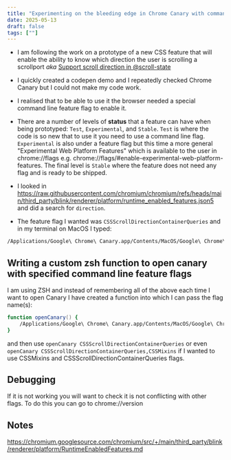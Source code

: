 ```yaml
---
title: "Experimenting on the bleeding edge in Chrome Canary with command line Feature Flags"
date: 2025-05-13
draft: false
tags: [""]
---
```


- I am following the work on a prototype of a new CSS feature that will enable the ability to know which direction the user is scrolling a scrollport _aka_ [Support scroll direction in @scroll-state](https://issues.chromium.org/issues/414556050)

- I quickly created a codepen demo and I repeatedly checked Chrome Canary but I could not make my code work.

- I realised that to be able to use it the browser needed a special command line feature flag to enable it.

- There are a number of levels of **status** that a feature can have when being prototyped: `Test`, `Experimental`, and `Stable`. `Test` is where the code is so new that to use it you need to use a command line flag. `Experimental` is also under a feature flag but this time a more general "Experimental Web Platform Features" which is available to the user in chrome://flags e.g. chrome://flags/#enable-experimental-web-platform-features. The final level is `Stable` where the feature does not need any flag and is ready to be shipped.

- I looked in https://raw.githubusercontent.com/chromium/chromium/refs/heads/main/third_party/blink/renderer/platform/runtime_enabled_features.json5 and did a search for `direction`.

- The feature flag I wanted was `CSSScrollDirectionContainerQueries` and in my terminal on MacOS I typed:

```zsh
/Applications/Google\ Chrome\ Canary.app/Contents/MacOS/Google\ Chrome\ Canary --enable-features=CSSScrollDirectionContainerQueries
```

## Writing a custom zsh function to open canary with specified command line feature flags

I am using ZSH and instead of remembering all of the above each time I want to open Canary I have created a function into which I can pass the flag name(s):

```zsh
function openCanary() {
	/Applications/Google\ Chrome\ Canary.app/Contents/MacOS/Google\ Chrome\ Canary --enable-features="$1";
}
```

and then use `openCanary CSSScrollDirectionContainerQueries` or even `openCanary CSSScrollDirectionContainerQueries,CSSMixins` if I wanted to use CSSMixins and CSSScrollDirectionContainerQueries flags.

## Debugging

If it is not working you will want to check it is not conflicting with other flags. To do this you can go to chrome://version

## Notes

https://chromium.googlesource.com/chromium/src/+/main/third_party/blink/renderer/platform/RuntimeEnabledFeatures.md
